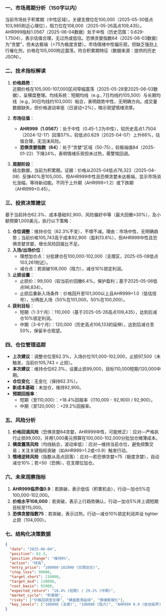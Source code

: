 ### 一、市场周期分析（150字以内）
当前市场处于积累期（中性区域）。关键支撑位在100,000（2025-05-30低点103,985附近心理位），阻力位在108,000（2025-05-26高点109,435）。AHR999指标1.0567（2025-06-04数据）处于中性（历史范围：0.629-1.7504），表示估值合理，无过热或低估。恐惧贪婪指数64（2025-06-03数据）为“贪婪”，但未达极端（>75为极度贪婪）。市场情绪中性偏乐观，但缺乏强劲上行催化剂，价格在105,000附近震荡，符合积累期特征（数据来源：提供的历史JSON）。

### 二、技术指标解读
1. **价格趋势**：  
   近期价格在105,000-107,000区间窄幅震荡（2025-05-28至2025-06-03数据），呈横盘整理。均线系统：短期均线（e.g., 7日均线约105,500）与长期均线（e.g., 30日均线约103,000）粘合，表明趋势中性，无明确方向。成交量数据缺失，但价格波动率低（日波动<2%），暗示观望情绪浓厚。

2. **市场估值**：  
   - **AHR999（1.0567）**：处于中性（0.45-1.2为中性），较历史高点1.7504（2024-12-17）回落57%，较低点0.629（2025-04-07）上升68%，估值合理，无泡沫风险。  
   - **恐惧贪婪指数（64）**：处于“贪婪”区域（50-75），较极端值84（2025-01-22）下降24%，表明情绪乐观但未过热，需警惕回调。

3. **周期阶段**：  
   结合数据，当前为积累期。证据：价格从2025-04低点76,322（2025-04-08）反弹40%至105,000，但AHR999中性且恐惧贪婪未达极端，显示市场消化涨幅，等待新动能。不同于上升期（AHR999>1.2）或下跌期（AHR999<0.45）。

### 三、投资决策建议
基于当前持仓62.3%、成本基础92,900、风险偏好中等（最大回撤≤30%），及小额预算1,000美元，执行以下策略：  
1. **仓位调整**：维持仓位（62.3%不变），不增不减。理由：市场中性，无明确趋势；当前价格105,743高于成本92,900（盈利13.8%），但AHR999中性且恐惧贪婪贪婪，增仓风险回报比不足。  
2. **入场/出场价位**：  
   - 理想加仓点：分批建仓在100,000-102,000（支撑区，2025-05-08低点103,261附近）。  
   - 减仓点：若突破108,000（阻力），减仓10%锁定利润。  
3. **止损设置**：  
   - 止损价：99,000（较当前价回撤6.4%，保护盈利；基于2025-05-06低点96,834）。  
   - 止损后重新入场条件：价格回升至101,000以上且AHR999<1.0（低估信号），分两批入场（50%在101,000，50%在100,000）。  
4. **获利目标**：  
   - 短期（1-3个月）：110,000（基于2025-05-26高点109,435），达到后减仓10%锁定利润。  
   - 中期（3-6个月）：120,000（历史高点106,133的延伸），达到后减仓至50%，保留半仓观望。

### 四、仓位管理追踪
- **上次建议**：调整仓位至62.3%，入场价位101,000-102,000，止损97,500（未触发，当前价105,743 > 止损）。  
- **本次建议**：维持仓位62.3%，设置止损99,000，目标110,000短期/120,000中期。  
- **仓位变化**：无变化（保持62.3%）。  
- **新成本基础**：未加仓，维持92,900。  
- **预期回报率**：  
  - 短期（至110,000）：+18.4%回报率（(110,000 - 92,900) / 92,900）。  
  - 中期（至120,000）：+29.2%回报率。

### 五、风险分析
1. **价格回调风险**（恐惧贪婪64贪婪，AHR999中性，可能修正）：应对—严格执行止损99,000，并用1,000美元预算在100,000-102,000分批加仓摊薄成本。  
2. **横盘震荡风险**（均线粘合，波动率低）：应对—维持当前仓位，避免频繁交易；关注关键指标突破（如AHR999>1.2或<0.9）触发行动。  
3. **情绪逆转风险**（指数从高点回落）：应对—若恐惧贪婪>75（极度贪婪），自动减仓10%；若<50（恐惧），在支撑位加仓。

### 六、未来观察指标
1. **AHR999临界值0.9**：若跌破，表示低估（积累机会），行动—加仓5%在100,000-102,000。  
2. **价格水平108,000**：若突破，表示上行趋势确认，行动—加仓5%并上调短期目标至115,000。  
3. **恐惧贪婪指数75**：若突破，表示过热，行动—减仓10%锁定利润并设 tighter 止损（104,000）。

### 七、结构化决策数据
```json
{
  "date": "2025-06-04",
  "position": 62.3,
  "position_change": "维持0%",
  "action": "持有",
  "entry_price": "100000-102000 (仅限加仓)",
  "stop_loss": 99000,
  "target_short": 110000,
  "target_mid": 120000,
  "cost_basis": 92900,
  "expected_return": "18.4% (短期) / 29.2% (中期)",
  "market_cycle": "积累期",
  "risks": ["价格回调至支撑", "横盘震荡延续", "情绪极端化"],
  "key_levels": ["100000 (支撑)", "108000 (阻力)", "AHR999 0.9 (低估临界)"]
}
```
